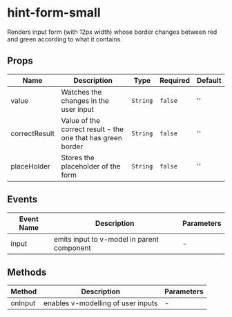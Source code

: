 # hint-form-small

Renders input form (with 12px width) whose border changes between red and green according to what it contains.

## Props

<!-- @vuese:hint-form-small:props:start -->
|Name|Description|Type|Required|Default|
|---|---|---|---|---|
|value|Watches the changes in the user input|`String`|`false`|''|
|correctResult|Value of the correct result - the one that has green border|`String`|`false`|''|
|placeHolder|Stores the placeholder of the form|`String`|`false`|''|

<!-- @vuese:hint-form-small:props:end -->


## Events

<!-- @vuese:hint-form-small:events:start -->
|Event Name|Description|Parameters|
|---|---|---|
|input|emits input to v-model in parent component|-|

<!-- @vuese:hint-form-small:events:end -->


## Methods

<!-- @vuese:hint-form-small:methods:start -->
|Method|Description|Parameters|
|---|---|---|
|onInput|enables v-modelling of user inputs|-|

<!-- @vuese:hint-form-small:methods:end -->


